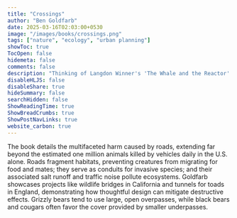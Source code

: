 ```yaml
---
title: "Crossings"
author: "Ben Goldfarb"
date: 2025-03-16T02:03:00+0530
image: "/images/books/crossings.png"
tags: ["nature", "ecology", "urban planning"]
showToc: true
TocOpen: false
hidemeta: false
comments: false
description: "Thinking of Langdon Winner's 'The Whale and the Reactor' in the age of AI."
disableHLJS: false
disableShare: true
hideSummary: false
searchHidden: false
ShowReadingTime: true
ShowBreadCrumbs: true
ShowPostNavLinks: true
website_carbon: true
---
```


The book details the multifaceted harm caused by roads, extending far beyond the estimated one million animals killed by vehicles daily in the U.S. alone. Roads fragment habitats, preventing creatures from migrating for food and mates; they serve as conduits for invasive species; and their associated salt runoff and traffic noise pollute ecosystems. Goldfarb showcases projects like wildlife bridges in California and tunnels for toads in England, demonstrating how thoughtful design can mitigate destructive effects. Grizzly bears tend to use large, open overpasses, while black bears and cougars often favor the cover provided by smaller underpasses.